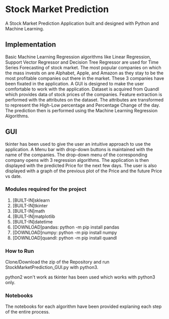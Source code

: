 # Stock Market Prediction 
A Stock Market Prediction Application built and designed with Python and Machine Learning.

## Implementation
Basic Machine Learning Regression algorithms like Linear Regression, Support Vector Regressor and Decision Tree Regressor are used for Time Series Forecasting of stock market. The most popular companies on which the mass invests on are Alphabet, Apple, and Amazon as they stay to be the most profitable companies out there in the market. These 3 companies have been fixated in the application. A GUI is designed to make the user comfortable to work with the application. Dataset is acquired from Quandl which provides data of stock prices of the companies. Feature extraction is performed with the attributes on the dataset. The attributes are transformed to represent the High-Low percentage and Percentage Change of the day. The prediction then is performed using the Machine Learning Regression Algorithms.

## GUI
tkinter has been used to give the user an intuitive approach to use the application. A Menu bar with drop-down buttons is maintained with the name of the companies. The drop-down menu of the corresponding company opens with 3 regression algorithms. The application is then displayed with the predicted Price for the next few days. The user is also displayed with a graph of the previous plot of the Price and the future Price vs date. 

### Modules required for the project
1. [BUILT-IN]sklearn
2. [BUILT-IN]tkinter
3. [BUILT-IN]math
4. [BUILT-IN]matplotlib
5. [BUILT-IN]datetime
6. [DOWNLOAD]pandas:  python -m pip install pandas
7. [DOWNLOAD]numpy:   python -m pip install numpy
8. [DOWNLOAD]quandl:  python -m pip install quandl

### How to Run
Clone/Download the zip of the Repository and run StockMarketPrediction_GUI.py with python3. 

python2 won't work as tkinter has been used which works with python3 only.

### Notebooks
The notebooks for each algorithm have been provided explaning each step of the entire process.

